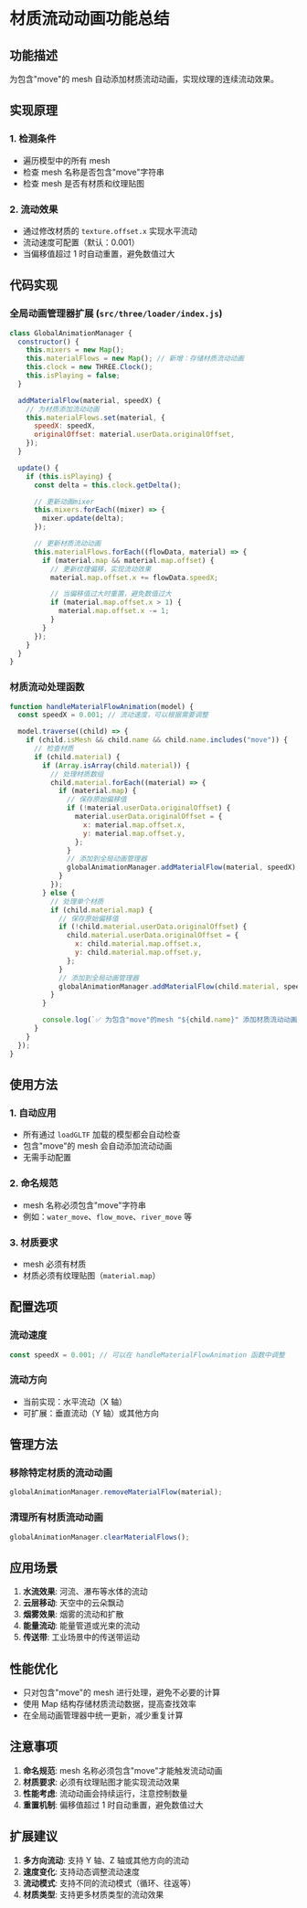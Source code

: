 # 材质流动动画功能总结

## 功能描述

为包含"move"的 mesh 自动添加材质流动动画，实现纹理的连续流动效果。

## 实现原理

### 1. 检测条件

- 遍历模型中的所有 mesh
- 检查 mesh 名称是否包含"move"字符串
- 检查 mesh 是否有材质和纹理贴图

### 2. 流动效果

- 通过修改材质的 `texture.offset.x` 实现水平流动
- 流动速度可配置（默认：0.001）
- 当偏移值超过 1 时自动重置，避免数值过大

## 代码实现

### 全局动画管理器扩展 (`src/three/loader/index.js`)

```javascript
class GlobalAnimationManager {
  constructor() {
    this.mixers = new Map();
    this.materialFlows = new Map(); // 新增：存储材质流动动画
    this.clock = new THREE.Clock();
    this.isPlaying = false;
  }

  addMaterialFlow(material, speedX) {
    // 为材质添加流动动画
    this.materialFlows.set(material, {
      speedX: speedX,
      originalOffset: material.userData.originalOffset,
    });
  }

  update() {
    if (this.isPlaying) {
      const delta = this.clock.getDelta();

      // 更新动画mixer
      this.mixers.forEach((mixer) => {
        mixer.update(delta);
      });

      // 更新材质流动动画
      this.materialFlows.forEach((flowData, material) => {
        if (material.map && material.map.offset) {
          // 更新纹理偏移，实现流动效果
          material.map.offset.x += flowData.speedX;

          // 当偏移值过大时重置，避免数值过大
          if (material.map.offset.x > 1) {
            material.map.offset.x -= 1;
          }
        }
      });
    }
  }
}
```

### 材质流动处理函数

```javascript
function handleMaterialFlowAnimation(model) {
  const speedX = 0.001; // 流动速度，可以根据需要调整

  model.traverse((child) => {
    if (child.isMesh && child.name && child.name.includes("move")) {
      // 检查材质
      if (child.material) {
        if (Array.isArray(child.material)) {
          // 处理材质数组
          child.material.forEach((material) => {
            if (material.map) {
              // 保存原始偏移值
              if (!material.userData.originalOffset) {
                material.userData.originalOffset = {
                  x: material.map.offset.x,
                  y: material.map.offset.y,
                };
              }
              // 添加到全局动画管理器
              globalAnimationManager.addMaterialFlow(material, speedX);
            }
          });
        } else {
          // 处理单个材质
          if (child.material.map) {
            // 保存原始偏移值
            if (!child.material.userData.originalOffset) {
              child.material.userData.originalOffset = {
                x: child.material.map.offset.x,
                y: child.material.map.offset.y,
              };
            }
            // 添加到全局动画管理器
            globalAnimationManager.addMaterialFlow(child.material, speedX);
          }
        }

        console.log(`✅ 为包含"move"的mesh "${child.name}" 添加材质流动动画`);
      }
    }
  });
}
```

## 使用方法

### 1. 自动应用

- 所有通过 `loadGLTF` 加载的模型都会自动检查
- 包含"move"的 mesh 会自动添加流动动画
- 无需手动配置

### 2. 命名规范

- mesh 名称必须包含"move"字符串
- 例如：`water_move`、`flow_move`、`river_move` 等

### 3. 材质要求

- mesh 必须有材质
- 材质必须有纹理贴图（`material.map`）

## 配置选项

### 流动速度

```javascript
const speedX = 0.001; // 可以在 handleMaterialFlowAnimation 函数中调整
```

### 流动方向

- 当前实现：水平流动（X 轴）
- 可扩展：垂直流动（Y 轴）或其他方向

## 管理方法

### 移除特定材质的流动动画

```javascript
globalAnimationManager.removeMaterialFlow(material);
```

### 清理所有材质流动动画

```javascript
globalAnimationManager.clearMaterialFlows();
```

## 应用场景

1. **水流效果**: 河流、瀑布等水体的流动
2. **云层移动**: 天空中的云朵飘动
3. **烟雾效果**: 烟雾的流动和扩散
4. **能量流动**: 能量管道或光束的流动
5. **传送带**: 工业场景中的传送带运动

## 性能优化

- 只对包含"move"的 mesh 进行处理，避免不必要的计算
- 使用 Map 结构存储材质流动数据，提高查找效率
- 在全局动画管理器中统一更新，减少重复计算

## 注意事项

1. **命名规范**: mesh 名称必须包含"move"才能触发流动动画
2. **材质要求**: 必须有纹理贴图才能实现流动效果
3. **性能考虑**: 流动动画会持续运行，注意控制数量
4. **重置机制**: 偏移值超过 1 时自动重置，避免数值过大

## 扩展建议

1. **多方向流动**: 支持 Y 轴、Z 轴或其他方向的流动
2. **速度变化**: 支持动态调整流动速度
3. **流动模式**: 支持不同的流动模式（循环、往返等）
4. **材质类型**: 支持更多材质类型的流动效果
